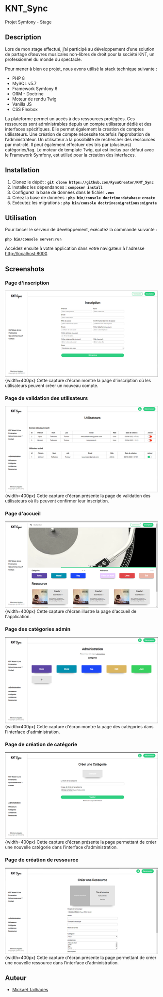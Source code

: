 # KNT_Sync
Projet Symfony - Stage

## Description
Lors de mon stage effectué, j’ai participé au développement d’une solution de partage d’œuvres musicales non-libres de droit pour la société KNT, un professionnel du monde du spectacle.

Pour mener à bien ce projet, nous avons utilisé la stack technique suivante :
- PHP 8
- MySQL v5.7
- Framework Symfony 6 
- ORM - Doctrine
- Moteur de rendu Twig
- Vanilla JS
- CSS Flexbox

La plateforme permet un accès à des ressources protégées. Ces ressources sont administrables depuis un compte utilisateur dédié et des interfaces spécifiques. Elle permet également la création de comptes utilisateurs. Une création de compte nécessite toutefois l’approbation de l’administrateur. 
Un utilisateur a la possibilité de rechercher des ressources par mot-clé. Il peut également effectuer des tris par (plusieurs) catégories/tag.
Le moteur de template Twig, qui est inclus par défaut avec le Framework Symfony, est utilisé pour la création des interfaces.

## Installation

1. Clonez le dépôt : **`git clone https://github.com/RyuuCreator/KNT_Sync`**
2. Installez les dépendances : **`composer install`**
3. Configurez la base de données dans le fichier **`.env`**
4. Créez la base de données : **`php bin/console doctrine:database:create`**
5. Exécutez les migrations : **`php bin/console doctrine:migrations:migrate`**

## Utilisation

Pour lancer le serveur de développement, exécutez la commande suivante :

**`php bin/console server:run`**

Accédez ensuite à votre application dans votre navigateur à l'adresse [http://localhost:8000](http://localhost:8000).

## Screenshots

### Page d'inscription
![Page d'inscription](img_md/register.png){width=400px} 
Cette capture d'écran montre la page d'inscription où les utilisateurs peuvent créer un nouveau compte.

### Page de validation des utilisateurs
![Page de validation des utilisateurs](img_md/validate_user.png){width=400px} 
Cette capture d'écran présente la page de validation des utilisateurs où ils peuvent confirmer leur inscription.

### Page d'accueil
![Page d'accueil](img_md/home_page.png){width=400px} 
Cette capture d'écran illustre la page d'accueil de l'application.

### Page des catégories admin
![Page des catégories admin](img_md/categories.png){width=400px} 
Cette capture d'écran montre la page des catégories dans l'interface d'administration.

### Page de création de catégorie
![Page de création de catégorie](img_md/create_category.png){width=400px} 
Cette capture d'écran présente la page permettant de créer une nouvelle catégorie dans l'interface d'administration.

### Page de création de ressource
![Page de création de catégorie](img_md/create_resource.png){width=400px} 
Cette capture d'écran présente la page permettant de créer une nouvelle ressource dans l'interface d'administration.

## Auteur


- [Mickael Tailhades](https://github.com/RyuuCreator)
